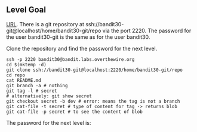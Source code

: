 ## Level Goal

[URL](https://overthewire.org/wargames/bandit/bandit31.html).
There is a git repository at ssh://bandit30-git@localhost/home/bandit30-git/repo via the port 2220.
The password for the user bandit30-git is the same as for the user bandit30.

Clone the repository and find the password for the next level.

```shell
ssh -p 2220 bandit30@bandit.labs.overthewire.org
cd $(mktemp -d)
git clone ssh://bandit30-git@localhost:2220/home/bandit30-git/repo
cd repo
cat README.md
git branch -a # nothing
git tag -l # secret
# alternatively: git show secret
git checkout secret -b dev # error: means the tag is not a branch
git cat-file -t secret # type of content for tag -> returns blob
git cat-file -p secret # to see the content of blob
```

The password for the next level is: <!-- fb5S2xb7bRyFmAvQYQGEqsbhVyJqhnDy -->